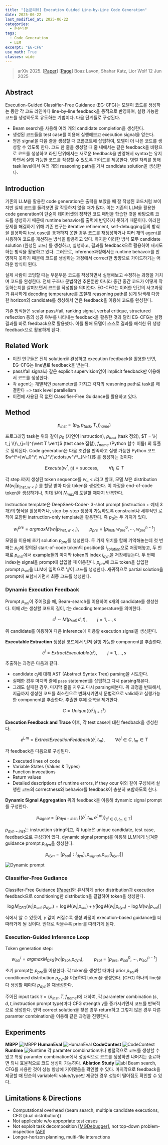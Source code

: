 ```yaml
---
title: "[논문리뷰] Execution Guided Line-by-Line Code Generation"
date: 2025-06-22
last_modified_at: 2025-06-22
categories:
  - 논문리뷰
tags:
  - Code Generation
  - LLM
excerpt: "EG-CFG"
use_math: True
classes: wide
---
```

> arXiv 2025. [[Paper](https://arxiv.org/abs/2506.10948v1)] 
> [[Page](https://github.com/boazlavon/eg_cfg)]
> Boaz Lavon, Shahar Katz, Lior Wolf
> 12 Jun 2025

## Abstract
Execution-Guided Classifier-Free Guidance (EG-CFG)는 모델이 코드를 생성하는 동안 각 코드 라인마다 line-by-line feedback을 동적으로 반영하여, 실행 가능한 코드를 생성하도록 유도하는 기법이다. 다음 단계들로 구성된다.
- Beam search를 사용해 여러 개의 candidate completion을 생성한다.
- 생성된 코드들을 test case를 이용해 실행해보고 execution signal을 얻는다.
- 얻은 signal을 다음 줄을 생성할 때 프롬프트에 삽입하여, 모델이 더 나은 코드를 생성할 수 있도록 한다.
코드 한 줄을 생성할 때 줄 내에서는 같은 feedback을 바탕으로 코드를 생성하고 라인 단위에서는 새로운 feedback을 반영해서 syntax는 유지하면서 실행 가능한 코드를 작성할 수 있도록 가이드를 제공한다. 병렬 처리를 통해 task level에서 여러 개의 reasoning path를 거쳐 candidate solution을 생성한다.

## Introduction
기존의 LLM을 활용한 code generation은 출력을 보았을 때 잘 작성된 코드처럼 보이지만 실제 코드를 돌려보면 잘 작동하지 않을 때가 많다. 이는 기존의 LLM을 활용한 code generation이 단순히 데이터셋의 정적인 코드 패턴을 학습한 것을 바탕으롴 코드를 생성하기 때문에 runtime behavior를 출력에 반영하지 못하기 때문이다. 이러한 문제를 해결하기 위해 기존 연구는 iterative refinement, self-debugging등의 방식을 활용하여 test case를 통과하지 못한 경우 코드를 재생성하거나 여러 개의 agent를 사용하여 코드를 개선하는 방식을 활용하고 있다. 하지만 이러한 방식 모두 candidate solution (완성된 코드) 를 생성하고, 실행하고, 결과를 feedback으로 활용하여 재시도하는 방식을 활용하고 있다. 그러므로, inference과정에서는 runtime behavoir를 반영하지 못하기 때문에 코드를 생성하는 과정에서 correct한 방향으로 가이드하기는 어려운 방식이 된다. 

실제 사람이 코딩할 때는 부분부분 코드를 작성하면서 실행해보고 수정하는 과정을 거치며 코드를 완성한다. 전체 구조나 문법적인 추론뿐만 아니라 중간 중간 코드가 어떻게 작동하는지를 살펴보면서 코드를 작성함을 의미한다. EG-CFG는 이러한 인간의 사고과정과 유사하게 decoding temperature를 조절해 reasoning path를 넓게 탐색해 다양한 horizon의 candidate를 생성해서 얻은 feedback을 이용해 코드를 완성한다.

기존 방식들은 scalar pass/fail, ranking signal, verbal critique, structured reflection 등의 성공 여부를 나타내는 feedback을 활용한 것과 달리 EG-CFG는 실행결과를 바로 feedback으로 활용했다. 이를 통해 모델이 스스로 결과를 해석한 뒤 생성 feedback으로 활용하게 된다.

## Related Work
- 이전 연구들은 전체 solution을 완성하고 execution feedback을 활용한 반면, EG-CFG는 line별로 feedback을 받는다.
- pass/fail signal과 같은 explicit supervision없이 implicit feedback만 이용해서 코드를 생성한다.
- 각 agent는 개별적인 parameter를 가지고 각자의 reasoning path로 task를 해결한다 => task level parallelism
- 이전에 사용된 적 없던 Classifier-Free Guidance를 활용하고 있다.

## Method

$$ p_{inst}=(p_0, p_{task}, T, f_{name})$$

프로그래밍 task는 위와 같이 $p_0$ (자연어 instruction), $p_{task}$ (task 정의), $T = \\{ t_j \\}\_{j=1}^{\vert T \vert}$ (test case 집합), $f_{name}$ (Python 함수 이름) 의 튜플로 정의된다. Code generation은 다음 조건을 만족하고 실행 가능한 Python 코드 $w^\*=[w\_0^\*, w\_1^\*,\cdots,w^\*\_{N-1}]$ 를 생성하는 것이다:

$$ Execute(w^*,t_j)=\text{success},\quad\quad\forall t_j\in T$$

각 step $i$까지 생성된 token sequence를 $w\_{<i}$라고 할때, 모델 $M$은 distribution  $M(w_i\vert p_{inst, w<i})$ 를 할당 받아 다음 token을 생성한다. 이 과정을 end-of-code token을 생성하거나, 최대 길이 $N_{max}$에 도달할 때까지 반복한다.

Instruction template은 DeepSeek-Coder- 3-shot prompt (instruction + 예제 3개)의 형식을 활용하거나, step-by-step 생성이 가능하도록 constraint나 세부적인 로직이 포함된 instruction-only template을 활용한다. 즉 $p_0$는 두 가지가 있다.

$$w_i^{pre}=argmaxM(w_i\vert p_{inst, w<i}),\quad\quad p_{pre}=[p_{inst},w_{pre}^0,\cdots,w_{pre}^{n-1}]$$

모델을 이용해 초기 solution $p_{pre}$를 생성한다. 두 가지 위치를 함께 기억해놓는데 첫 번째는 $p_0$에 정의된 start-of-code token의 position을 $i_{solution}$으로 저장해놓고, 두 번째로 $p_{inst}$에서 example들의 마지막 token의 index $i_{dyn}$을 저장해놓는다. 두 번째 index는 signal을 prompt에 삽입할 때 이용한다. $p_{pre}$에 코드 token을 삽입한 prompt $p_{sol}$을 LLM에 입력으로 넣어 코드를 생성한다. 재귀적으로 partial solution을 prompt에 포함시키면서 최종 코드를 생성한다.

### Dynamic Execution Feedback
Prompt $p_{sol}$이 주어졌을 때, Beam-search를 이용하여 $s$개의 candidate를 생성한다. 이때 $d$는 생성할 코드의 길이, $t$는 decoding temperature를 의미한다.

$$c^j \sim M(p_{sol};d,t),\quad\quad j=1,\dots,s$$

위 candidate를 이용하여 다음 inference에 이용할 execution signal을 생성한다.

**Executable Extraction** 생성된 코드에서 먼저 실행 가능한 component를 추출한다.

$$\hat{c}^j=ExtractExecutable(c^j),\quad\quad j=1,\dots,s$$

추출하는 과정은 다음과 같다.
- candidate $c_j$에 대해 AST (Abstract Syntax Tree) parsing을 시도한다.
- 실패한 경우 마지막 줄에 `pass` statement를 삽입하고 다시 parsing해본다.
- 그래도 실패한 경우, 마지막 줄을 지우고 다시 parsing해본다.
위 과정을 반복해서, 지금까지 생성한 코드를 최소한으로 변화시키면서 문법적으로 valid하고 실행가능한 component를 추출한다. 추출한 후에 중복을 제거한다.

$$ C=Unique(\{\hat{c}^j\}^s_{j=1}) $$

**Execution Feedback and Trace** 이후, 각 test case에 대한 feedback을 생성한다.

$$e^{j,m}=ExtractExecutionFeedback(\hat{c}^j,t_m),\quad\quad\forall\hat{c}^j\in C,t_m\in T$$

각 feedback은 다음으로 구성된다.
- Executed lines of code
- Variable States (Values & Types)
- Function invocations
- Return values
- Detailed descriptions of runtime errors, if they ocur
위와 같이 구성해서 실행한 코드의 correctness와 behavior를 feedback이 충분히 포함하도록 한다.

**Dynamic Signal Aggregation** 
위의 feedback을 이용해 dynamic signal prompt를 구성한다.

$$ p_{signal}=[p_{dyn-inst},\{(\hat{c}^j,t_m,e^{j,m})\}_{\hat{c}^j\in C, t_m\in T}]$$

$p_{dyn-inst}$는 instruction string이고, 각 tuple은 unique candidate, test case, feedback으로 구성되어 있다. dynamic signal prompt를 이용해 LLM에게 넘겨줄 guidance prompt $p_{dyn}$을 생성한다.

$$p_{dyn}=[p_{sol}[:i_{dyn}],p_{signal},p_{sol}[i_{dyn}:]]$$

![Dynamic prompt](/assets/img/EG-CFG/dynamic.webp)

### Classifier-Free Gudiance
Classifer-Free Guidance [[Paper](https://arxiv.org/abs/2207.12598)]와 유사하게 prior distribution과 execution feedback으로 conditioning한 distribution을 결합하여 token을 생성한다.

$$\log M_{CFG}(w_i\vert p_{sol},p_{dyn})=\log M(w_i\vert p_{sol}) + \gamma[\log M(w_i\vert p_{dyn})-\log M(w_i\vert p_{sol})]$$

식에서 알 수 있듯이, $\gamma$ 값이 커질수록 생성 과정이 execution-based guidance를 더 따라가게 될 것이다. 반대로 작을수록 prior를 따라가게 된다.

### Execution-Guided Inference Loop
Token generation step:

$$w^i_{sol}=argmaxM_{CFG}(w_i\vert p_{sol},p_{dyn}),\quad\quad p_{sol}=[p_{pre},w_{sol}^0,\cdots,w_{sol}^{n-1}]$$

초기 prompt는 $p_{pre}$를 이용한다. 각 token을 생성할 때마다 prior $p_{sol}$과 conditioned distribution $p_{dyn}$을 이용하여 token을 생성한다. (CFG) 하나의 line을 다 생성할 때마다 $p_{dyn}$을 재생성한다. 

주어진 input task $\tau=(p_{inst}, T,f_{name})$에 대하여, 각 parameter combination $(s,d,t,\text{instruction prompt type})$마다 CFG strength $\gamma$를 증가시키면서 코드를 반복적으로 생성한다. 만약 correct solution을 찾은 경우 return하고 그렇지 않은 경우 다른 paramter combination을 이용해 같은 과정을 진행한다.

## Experiments
**MBPP**
![MBPP](/assets/img/EG-CFG/mbpp.webp)
**HumanEval**
![HumanEval](/assets/img/EG-CFG/HumanEval.webp)
**CodeContest**
![CodeContest](/assets/img/EG-CFG/CodeContest.webp)
**Runtime**
![Runtime](/assets/img/EG-CFG/runtime.webp)
각 paramter combination마다 병렬적으로 코드를 생성할 수 있고 특정 paramter combination에서 성공적으로 코드를 생성하면 나머지는 종료하면 되니 효율적으로 코드 생성이 가능하다.
**Ablation Study**
![abl](/assets/img/EG-CFG/abl.webp)
Beam search, CFG를 사용한 것이 성능 향상에 기여했음을 확인할 수 있다. 마지막으로 feedback을 제공할 때 단순히 variable의 value/type만 제공한 경우 성능이 떨어짐도 확인할 수 있다.

## Limitations & Directions
- Computational overhead (beam search, multiple candidate executions, CFG (dual distribution))
- Not applicable w/o appopriate test cases
- Not exploit task decomposition [[MGDebugger](https://arxiv.org/abs/2410.01215)], not top-down problem-inspection [[AEI](https://arxiv.org/abs/2412.02441)]
- Longer-horizon planning, multi-file interactions
